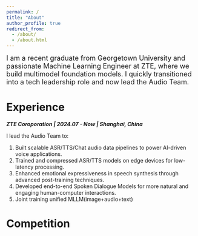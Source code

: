 ```yaml
---
permalink: /
title: "About"
author_profile: true
redirect_from: 
  - /about/
  - /about.html
---
```


<span style="font-size: 18px;">I am a recent graduate from Georgetown University and passionate Machine Learning Engineer at ZTE, where we build multimodel foundation models.
I quickly transitioned into a tech leadership role and now lead the Audio Team.<span>

Experience
======
***ZTE Coroporation | 2024.07 - Now | Shanghai, China***

I lead the Audio Team to:
1. Built scalable ASR/TTS/Chat audio data pipelines to power AI-driven voice applications.
2. Trained and compressed ASR/TTS models on edge devices for low-latency processing.
3. Enhanced emotional expressiveness in speech synthesis through advanced post-training techniques.
4. Developed end-to-end Spoken Dialogue Models for more natural and engaging human-computer interactions.
5. Joint training unified MLLM(image+audio+text)

Competition
======

